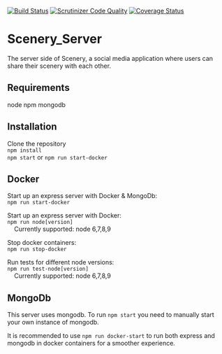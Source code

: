 
[![Build Status](https://travis-ci.org/Paikz/scenery_server.svg?branch=master)](https://travis-ci.org/Paikz/scenery_server)
[![Scrutinizer Code Quality](https://scrutinizer-ci.com/g/Paikz/scenery_server/badges/quality-score.png?b=master)](https://scrutinizer-ci.com/g/Paikz/scenery_server/?branch=master)
[![Coverage Status](https://coveralls.io/repos/github/Paikz/placeholder-server/badge.svg?branch=master)](https://coveralls.io/github/Paikz/placeholder-server?branch=master)

# Scenery_Server

The server side of Scenery, a social media application where users can share their scenery with each other.

## Requirements

node
npm
mongodb

## Installation

Clone the repository  
`npm install`  
`npm start`  or `npm run start-docker`

## Docker

Start up an express server with Docker & MongoDb:  
`npm run start-docker`  

Start up an express server with Docker:  
`npm run node[version]`  
&nbsp;&nbsp;&nbsp;&nbsp;Currently supported: node 6,7,8,9

Stop docker containers:  
`npm run stop-docker`  

Run tests for different node versions:  
`npm run test-node[version]`  
&nbsp;&nbsp;&nbsp;&nbsp;Currently supported: node 6,7,8,9

## MongoDb

This server uses mongodb. To run `npm start` you need to manually start your own instance of mongodb.  

It is recommended to use `npm run docker-start` to run both express and mongodb in docker containers for a smoother experience.  
